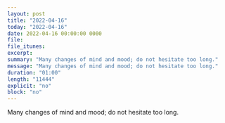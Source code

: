 ```yaml
---
layout: post
title: "2022-04-16"
today: "2022-04-16"
date: 2022-04-16 00:00:00 0000
file:
file_itunes:
excerpt:
summary: "Many changes of mind and mood; do not hesitate too long."
message: "Many changes of mind and mood; do not hesitate too long."
duration: "01:00"
length: "11444"
explicit: "no"
block: "no"
---
```

Many changes of mind and mood; do not hesitate too long.

